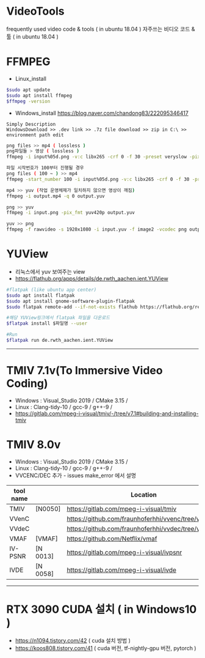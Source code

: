 # VideoTools
frequently used video code & tools ( in ubuntu 18.04 )
자주쓰는 비디오 코드 & 툴 ( in ubuntu 18.04 )

# FFMPEG
- Linux_install
```sh
$sudo apt update
$sudo apt install ffmpeg
$ffmpeg -version
```
- Windows_install
https://blog.naver.com/chandong83/222095346417
``` 
Simply Description
WindowsDownload >> .dev link >> .7z file download >> zip in C:\ >> environment path edit
```

```sh
png files >> mp4 ( lossless )
png파일들 > 영상 ( lossless )
ffmpeg -i input%05d.png -v:c libx265 -crf 0 -f 30 -preset veryslow -pixel_format yuv420p8le output.mp4

파일 시작번호가 100부터 진행될 경우
png files ( 100 ~ ) >> mp4 
ffmpeg -start_number 100 -i input%05d.png -v:c libx265 -crf 0 -f 30 -preset veryslow -pixel_format yuv420p8le output.mp4

mp4 >> yuv (작업 운영체제가 일치하지 않으면 영상이 깨짐)
ffmpeg -i output.mp4 -q 0 output.yuv

png >> yuv
ffmpeg -i input.png -pix_fmt yuv420p output.yuv 

yuv >> png
ffmpeg -f rawvideo -s 1920x1080 -i input.yuv -f image2 -vcodec png output.png 
```


# YUView
- 리눅스에서 yuv 보여주는 view
- https://flathub.org/apps/details/de.rwth_aachen.ient.YUView
```sh
#flatpak (like ubuntu app center) 
$sudo apt install flatpak
$sudo apt install gnome-software-plugin-flatpak
$sudo flatpak remote-add --if-not-exists flathub https://flathub.org/repo/flathub.flatpakrepo

#해당 YUView링크에서 flatpak 파일을 다운로드
$flatpak install $파일명 --user

#Run
$flatpak run de.rwth_aachen.ient.YUView
```

---

# TMIV 7.1v(To Immersive Video Coding)
- Windows : Visual_Studio 2019 / CMake 3.15 / 
- Linux : Clang-tidy-10 / gcc-9 / g++-9 /
- https://gitlab.com/mpeg-i-visual/tmiv/-/tree/v7.1#building-and-installing-tmiv

# TMIV 8.0v
- Windows : Visual_Studio 2019 / CMake 3.15 / 
- Linux : Clang-tidy-10 / gcc-9 / g++-9 /
- VVCENC/DEC 추가 - issues make_error 에서 설명

|tool name| |Location|Release|
|---|---|---|---|
|TMIV|[N0050]|https://gitlab.com/mpeg-i-visual/tmiv|v8.0|
|VVenC| |https://github.com/fraunhoferhhi/vvenc/tree/v0.2.0.0|v0.2.0.0|
|VVdeC| |https://github.com/fraunhoferhhi/vvdec/tree/v0.2.0.0|v0.2.0.0|
|VMAF|[VMAF]|https://github.com/Netflix/vmaf|v1.3.14|
|IV-PSNR|[N 0013]|https://gitlab.com/mpeg-i-visual/ivpsnr|v3.0|
|IVDE|[N 0058]|https://gitlab.com/mpeg-i-visual/ivde|v3.0|

---

# RTX 3090 CUDA 설치 ( in Windows10 )
- https://n1094.tistory.com/42 ( cuda 설치 방법 )
- https://koos808.tistory.com/41 ( cuda 버전, tf-nightly-gpu 버전, pytorch )
